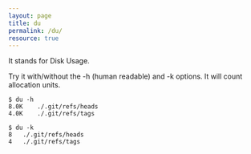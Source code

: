 ```yaml
---
layout: page
title: du
permalink: /du/
resource: true
---
```

It stands for Disk Usage. 

Try it with/without the -h (human readable) and -k options. It will count allocation units.

```
$ du -h
8.0K	./.git/refs/heads
4.0K	./.git/refs/tags

$ du -k
8	./.git/refs/heads
4	./.git/refs/tags
```
